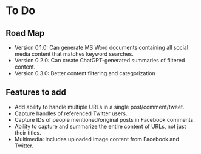 # To Do

## Road Map

* Version 0.1.0: Can generate MS Word documents containing all social media content that matches keyword searches.
* Version 0.2.0: Can create ChatGPT-generated summaries of filtered content.
* Version 0.3.0: Better content filtering and categorization

## Features to add

- Add ability to handle multiple URLs in a single post/comment/tweet.
- Capture handles of referenced Twitter users.
- Capture IDs of people mentioned/original posts in Facebook comments.
- Ability to capture and summarize the entire content of URLs, not just their titles.
- Multimedia: includes uploaded image content from Facebook and Twitter.

